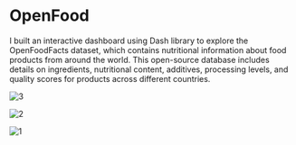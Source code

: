 # OpenFood

I built an interactive dashboard using Dash library to explore the OpenFoodFacts dataset, which contains nutritional information about food products from around the world. This open-source database includes details on ingredients, nutritional content, additives, processing levels, and quality scores for products across different countries.

![3](https://github.com/user-attachments/assets/89d0a428-f27b-4470-937e-5e115da9027f)

![2](https://github.com/user-attachments/assets/47120ffb-be99-4903-bfdf-bec528b22bc9)

![1](https://github.com/user-attachments/assets/1db91825-7033-423f-aeb0-1225f8c84e44)
